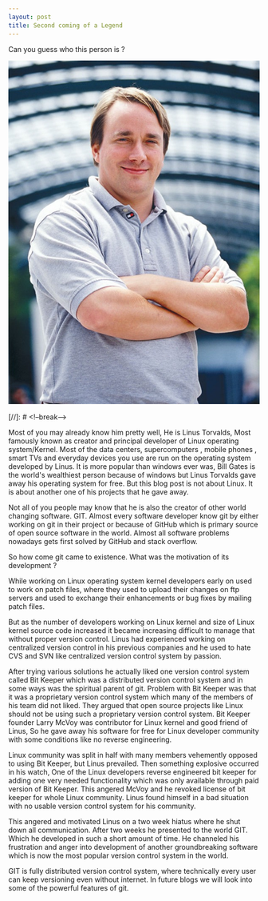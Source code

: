 ```yaml
---
layout: post
title: Second coming of a Legend
---
```

 
Can you guess who this person is ?
 
 
![Image Credits: GFDL. Permission of Martin Streicher, Editor-in-Chief, LINUXMAG.com](/images/blog_2_image_1.jpeg)

[//]: # <!–break–>

Most of you may already know him pretty well, He is Linus Torvalds, Most famously known as creator and principal developer of Linux operating system/Kernel. Most of the data centers, supercomputers , mobile phones , smart TVs and everyday devices you use are run on the operating system developed by Linus. It is more popular than windows ever was, Bill Gates is the world's wealthiest person because of windows but Linus Torvalds gave away his operating system for free. But this blog post is not about Linux. It is about another one of his projects that he gave away.
 


 
Not all of you people may know that he is also the creator of other world changing software. GIT. Almost every software developer know git by either working on git in their project or because of GitHub which is primary source of open source software in the world. Almost all software problems nowadays gets first solved by GitHub and stack overflow.
 
 
So how come git came to existence. What was the motivation of its development ?
 
 
While working on Linux operating system kernel developers early on used to work on patch files, where they used to upload their changes on ftp servers and used to exchange their enhancements or bug fixes by mailing patch files.
 
 
But as the number of developers working on Linux kernel and size of Linux kernel source code increased it became increasing difficult to manage that without proper version control. Linus had experienced working on centralized version control in his previous companies and he used to hate CVS and SVN like centralized version control system by passion.
 
 
After trying various solutions he actually liked one version control system called Bit Keeper which was a distributed version control system and in some ways was the spiritual parent of git. Problem with Bit Keeper was that it was a proprietary version control system which many of the members of his team did not liked. They argued that open source projects like Linux should not be using such a proprietary version control system. Bit Keeper founder Larry McVoy was contributor for Linux kernel and good friend of Linus, So he gave away his software for free for Linux developer community with some conditions like no reverse engineering.
 
 
Linux community was split in half with many members vehemently opposed to using Bit Keeper, but Linus prevailed. Then something explosive occurred in his watch, One of the Linux developers reverse engineered bit keeper for adding one very needed functionality which was only available through paid version of Bit Keeper. This angered McVoy and he revoked license of bit keeper for whole Linux community. Linus found himself in a bad situation with no usable version control system for his community.
 
 
 
This angered and motivated Linus on a two week hiatus where he shut down all communication. After two weeks he presented to the world GIT. Which he developed in such a short amount of time. He channeled his frustration and anger into development of another groundbreaking software which is now the most popular version control system in the world.
 
 
GIT is fully distributed version control system, where technically every user can keep versioning even without internet. In future blogs we will look into some of the powerful features of git.
 
